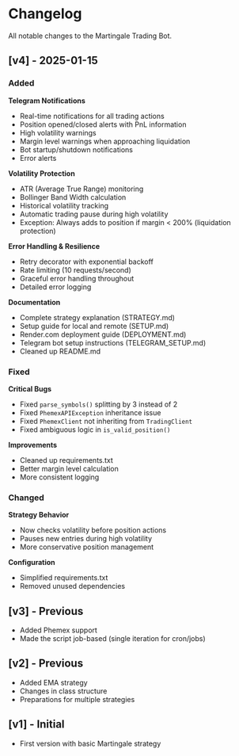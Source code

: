 # Changelog

All notable changes to the Martingale Trading Bot.

## [v4] - 2025-01-15

### Added

**Telegram Notifications**
- Real-time notifications for all trading actions
- Position opened/closed alerts with PnL information
- High volatility warnings
- Margin level warnings when approaching liquidation
- Bot startup/shutdown notifications
- Error alerts

**Volatility Protection**
- ATR (Average True Range) monitoring
- Bollinger Band Width calculation
- Historical volatility tracking
- Automatic trading pause during high volatility
- Exception: Always adds to position if margin < 200% (liquidation protection)

**Error Handling & Resilience**
- Retry decorator with exponential backoff
- Rate limiting (10 requests/second)
- Graceful error handling throughout
- Detailed error logging

**Documentation**
- Complete strategy explanation (STRATEGY.md)
- Setup guide for local and remote (SETUP.md)
- Render.com deployment guide (DEPLOYMENT.md)
- Telegram bot setup instructions (TELEGRAM_SETUP.md)
- Cleaned up README.md

### Fixed

**Critical Bugs**
- Fixed `parse_symbols()` splitting by 3 instead of 2
- Fixed `PhemexAPIException` inheritance issue
- Fixed `PhemexClient` not inheriting from `TradingClient`
- Fixed ambiguous logic in `is_valid_position()`

**Improvements**
- Cleaned up requirements.txt
- Better margin level calculation
- More consistent logging

### Changed

**Strategy Behavior**
- Now checks volatility before position actions
- Pauses new entries during high volatility
- More conservative position management

**Configuration**
- Simplified requirements.txt
- Removed unused dependencies

## [v3] - Previous

- Added Phemex support
- Made the script job-based (single iteration for cron/jobs)

## [v2] - Previous

- Added EMA strategy
- Changes in class structure
- Preparations for multiple strategies

## [v1] - Initial

- First version with basic Martingale strategy
